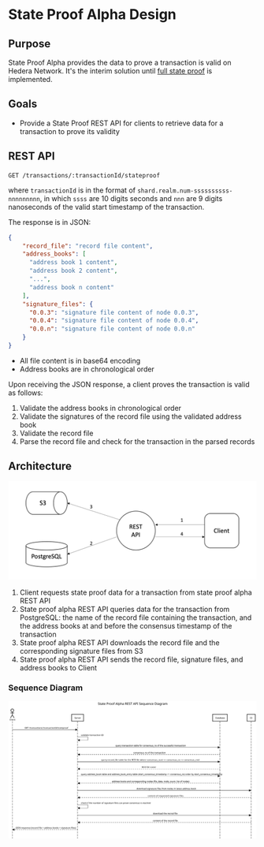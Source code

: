 # State Proof Alpha Design

## Purpose

State Proof Alpha provides the data to prove a transaction is valid on Hedera Network. It's the interim solution
until [full state proof](https://www.hedera.com/blog/state-proofs-on-hedera) is implemented.

## Goals

- Provide a State Proof REST API for clients to retrieve data for a transaction to prove its validity


## REST API

```
GET /transactions/:transactionId/stateproof
```

where `transactionId` is in the format of `shard.realm.num-ssssssssss-nnnnnnnnn`, in which `ssss` are 10 digits seconds
and `nnn` are 9 digits nanoseconds of the valid start timestamp of the transaction.

The response is in JSON:

```json
{
    "record_file": "record file content",
    "address_books": [
      "address book 1 content",
      "address book 2 content",
      "...",
      "address book n content"
    ],
    "signature_files": {
      "0.0.3": "signature file content of node 0.0.3",
      "0.0.4": "signature file content of node 0.0.4",
      "0.0.n": "signature file content of node 0.0.n"
    }
}
```

- All file content is in base64 encoding
- Address books are in chronological order

Upon receiving the JSON response, a client proves the transaction is valid as follows:

1. Validate the address books in chronological order
1. Validate the signatures of the record file using the validated address book
1. Validate the record file
1. Parse the record file and check for the transaction in the parsed records

## Architecture
![Architecture](images/state-proof-alpha-architecture.png)

1. Client requests state proof data for a transaction from state proof alpha REST API
2. State proof alpha REST API queries data for the transaction from PostgreSQL: the name of the record file containing
the transaction, and the address books at and before the consensus timestamp of the transaction
3. State proof alpha REST API downloads the record file and the corresponding signature files from S3
4. State proof alpha REST API sends the record file, signature files, and address books to Client

### Sequence Diagram
![Sequence Diagram](images/state-proof-alpha-sequence.svg)
